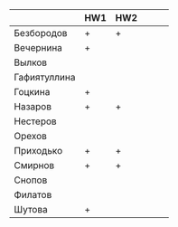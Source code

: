 |              	| HW1 	| HW2 	|   	|   	|   	|
|--------------	|-----	|-----	|---	|---	|---	|
| Безбородов   	|   +  	|   +  	|   	|   	|   	|
| Вечернина    	|   +  	|     	|   	|   	|   	|
| Вылков       	|     	|     	|   	|   	|   	|
| Гафиятуллина 	|     	|     	|   	|   	|   	|
| Гоцкина      	|   +  	|     	|   	|   	|   	|
| Назаров      	|   +  	|   +  	|   	|   	|   	|
| Нестеров     	|     	|     	|   	|   	|   	|
| Орехов       	|     	|     	|   	|   	|   	|
| Приходько    	|   +  	|   +  	|   	|   	|   	|
| Смирнов      	|   +  	|   +  	|   	|   	|   	|
| Снопов       	|     	|     	|   	|   	|   	|
| Филатов      	|     	|     	|   	|   	|   	|
| Шутова       	|   +  	|     	|   	|   	|   	|
